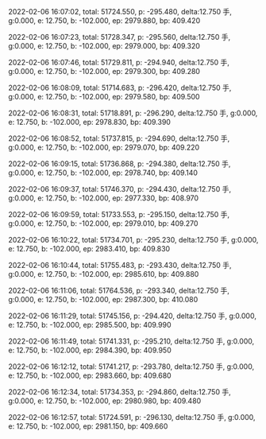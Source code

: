 2022-02-06 16:07:02, total: 51724.550, p: -295.480, delta:12.750 手, g:0.000, e: 12.750, b: -102.000, ep: 2979.880, bp: 409.420

2022-02-06 16:07:23, total: 51728.347, p: -295.560, delta:12.750 手, g:0.000, e: 12.750, b: -102.000, ep: 2979.000, bp: 409.320

2022-02-06 16:07:46, total: 51729.811, p: -294.940, delta:12.750 手, g:0.000, e: 12.750, b: -102.000, ep: 2979.300, bp: 409.280

2022-02-06 16:08:09, total: 51714.683, p: -296.420, delta:12.750 手, g:0.000, e: 12.750, b: -102.000, ep: 2979.580, bp: 409.500

2022-02-06 16:08:31, total: 51718.891, p: -296.290, delta:12.750 手, g:0.000, e: 12.750, b: -102.000, ep: 2978.830, bp: 409.390

2022-02-06 16:08:52, total: 51737.815, p: -294.690, delta:12.750 手, g:0.000, e: 12.750, b: -102.000, ep: 2979.070, bp: 409.220

2022-02-06 16:09:15, total: 51736.868, p: -294.380, delta:12.750 手, g:0.000, e: 12.750, b: -102.000, ep: 2978.740, bp: 409.140

2022-02-06 16:09:37, total: 51746.370, p: -294.430, delta:12.750 手, g:0.000, e: 12.750, b: -102.000, ep: 2977.330, bp: 408.970

2022-02-06 16:09:59, total: 51733.553, p: -295.150, delta:12.750 手, g:0.000, e: 12.750, b: -102.000, ep: 2979.010, bp: 409.270

2022-02-06 16:10:22, total: 51734.701, p: -295.230, delta:12.750 手, g:0.000, e: 12.750, b: -102.000, ep: 2983.410, bp: 409.830

2022-02-06 16:10:44, total: 51755.483, p: -293.430, delta:12.750 手, g:0.000, e: 12.750, b: -102.000, ep: 2985.610, bp: 409.880

2022-02-06 16:11:06, total: 51764.536, p: -293.340, delta:12.750 手, g:0.000, e: 12.750, b: -102.000, ep: 2987.300, bp: 410.080

2022-02-06 16:11:29, total: 51745.156, p: -294.420, delta:12.750 手, g:0.000, e: 12.750, b: -102.000, ep: 2985.500, bp: 409.990

2022-02-06 16:11:49, total: 51741.331, p: -295.210, delta:12.750 手, g:0.000, e: 12.750, b: -102.000, ep: 2984.390, bp: 409.950

2022-02-06 16:12:12, total: 51741.217, p: -293.780, delta:12.750 手, g:0.000, e: 12.750, b: -102.000, ep: 2983.660, bp: 409.680

2022-02-06 16:12:34, total: 51734.353, p: -294.860, delta:12.750 手, g:0.000, e: 12.750, b: -102.000, ep: 2980.980, bp: 409.480

2022-02-06 16:12:57, total: 51724.591, p: -296.130, delta:12.750 手, g:0.000, e: 12.750, b: -102.000, ep: 2981.150, bp: 409.660